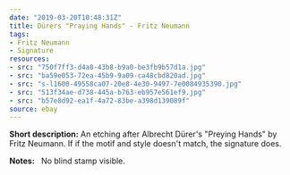 ```yaml
---
date: "2019-03-20T10:48:31Z"
title: Dürers "Praying Hands" - Fritz Neumann
tags:
- Fritz Neumann
- Signature
resources:
- src: "750f7ff3-d4a8-43b8-b9a0-be3fb9b57d1a.jpg"
- src: "ba59e053-72ea-45b9-9a09-ca48cbd820ad.jpg"
- src: "s-l1600-49558ca07-20e8-4e30-9497-7e0084935390.jpg"
- src: "513f34ae-d738-445a-b763-eb957e561ef9.jpg"
- src: "b57e8d92-ea1f-4a72-83be-a398d139089f"
source: ebay
---
```


**Short description:** An etching after Albrecht Dürer's "Preying Hands" by Fritz Neumann. If if the motif and style doesn't match, the signature does.

**Notes:** &nbsp; No blind stamp visible.
